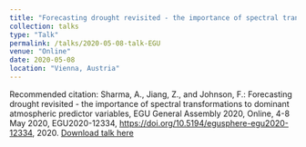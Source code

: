 ```yaml
---
title: "Forecasting drought revisited - the importance of spectral transformations to dominant atmospheric predictor variables"
collection: talks
type: "Talk"
permalink: /talks/2020-05-08-talk-EGU
venue: "Online"
date: 2020-05-08
location: "Vienna, Austria"
---
```


Recommended citation: Sharma, A., Jiang, Z., and Johnson, F.: Forecasting drought revisited - the importance of spectral transformations to dominant atmospheric predictor variables, EGU General Assembly 2020, Online, 4-8 May 2020, EGU2020-12334, https://doi.org/10.5194/egusphere-egu2020-12334, 2020. [Download talk here](http://LixianSu.github.io/files/Sharma-EGU-2020.pdf)


